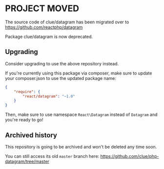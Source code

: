 # PROJECT MOVED

The source code of clue/datagram has been migrated over to https://github.com/reactphp/datagram

Package clue/datagram is now deprecated.

## Upgrading

Consider upgrading to use the above repository instead.

If you're currently using this package via composer, make sure to update your
composer.json to use the updated package name:

```json
{
    "require": {
        "react/datagram": "~1.0"
    }
}
```

Then, make sure to use namespace `React\Datagram` instead of `Datagram` and you're ready to go!

## Archived history

This repository is going to be archived and won't be deleted any time soon.

You can still access its old `master` branch here: https://github.com/clue/php-datagram/tree/master
